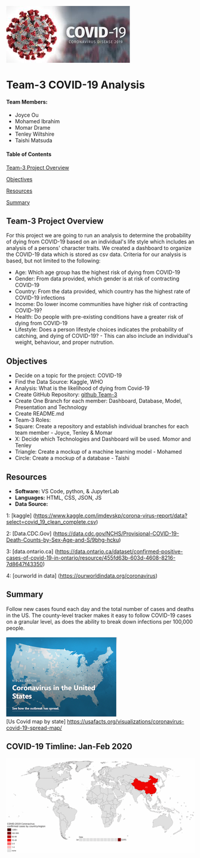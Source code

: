 ![header_pic](/covid.png)

# Team-3 COVID-19 Analysis 

#### Team Members:
* Joyce Ou
* Mohamed Ibrahim
* Momar Drame
* Tenley Wiltshire
* Taishi Matsuda

#### Table of Contents  

[Team-3 Project Overview](#project-overview)

[Objectives](#objectives) 

[Resources](#resources)  
 
[Summary](#summary)  

## Team-3 Project Overview  
For this project we are going to run an analysis to determine the probability of dying from COVID-19 based on an individual's life style which includes an analysis of a persons' character traits. We created a dashboard to organize the COVID-19 data which is stored as csv data. Criteria for our analysis is based, but not limited to the following:
 - Age: Which age group has the highest risk of dying from COVID-19
- Gender: From data provided, which gender is at risk of contracting COVID-19
- Country: From the data provided, which country has the highest rate of COVID-19 infections
- Income: Do lower income communities have higher risk of contracting COVID-19?
- Health: Do people with pre-existing conditions have a greater risk of dying from COVID-19
- Lifestyle: Does a person lifestyle choices indicates the probability of catching, and dying of COVID-19?
             - This can also include an individual's weight, behaviour, and proper nutrution.

 ## Objectives 
- Decide on a topic for the project: COVID-19
- Find the Data Source: Kaggle, WHO
- Analysis: What is the likelihood of dying from Covid-19
- Create GitHub Repository: [github Team-3](https://github.com/tenley8/Team-3)
- Create One Branch for each member: Dashboard, Database, Model, Presentation and Technology
- Create README.md
- Team-3 Roles: 
- Square: Create a repository and establish individual branches for each team member - Joyce, Tenley & Momar
- X: Decide which Technologies and Dashboard will be used. Momor and Tenley
- Triangle: Create a mockup of a machine learning model - Mohamed
- Circle: Create a mockup of a database - Taishi
         
## Resources
- **Software:** VS Code, python, & JupyterLab  
- **Languages:** HTML, CSS, JSON, JS 
- **Data Source:** 

1: [kaggle] (https://www.kaggle.com/imdevskp/corona-virus-report/data?select=covid_19_clean_complete.csv)

2: [Data.CDC.Gov] (https://data.cdc.gov/NCHS/Provisional-COVID-19-Death-Counts-by-Sex-Age-and-S/9bhg-hcku)

3: [data.ontario.ca] (https://data.ontario.ca/dataset/confirmed-positive-cases-of-covid-19-in-ontario/resource/455fd63b-603d-4608-8216-7d8647f43350)

4: [ourworld in data] (https://ourworldindata.org/coronavirus)
                     
## Summary 
Follow new cases found each day and the total number of cases and deaths in the US. The county-level tracker makes it easy to follow COVID-19 cases on a granular level, as does the ability to break down infections per 100,000 people.

![](/Map.png)   
[Us Covid map by state] https://usafacts.org/visualizations/coronavirus-covid-19-spread-map/

## COVID-19 Timline: Jan-Feb 2020

![](/WorldMap.gif) 

